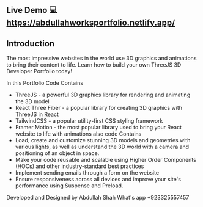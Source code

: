 ## Live Demo 💻 https://abdullahworksportfolio.netlify.app/
 
## Introduction
The most impressive websites in the world use 3D graphics and animations to bring their content to life. Learn how to build your own ThreeJS 3D Developer Portfolio today! 
 
In this Portfolio Code Contains
- ThreeJS - a powerful 3D graphics library for rendering and animating the 3D model
- React Three Fiber - a popular library for creating 3D graphics with ThreeJS in React
- TailwindCSS - a popular utility-first CSS styling framework
- Framer Motion - the most popular library used to bring your React website to life with animations
 also code Contains
- Load, create and customize stunning 3D models and geometries with various lights, as well as understand the 3D world with a camera and positioning of an object in space.
- Make your code reusable and scalable using Higher Order Components (HOCs) and other industry-standard best practices
- Implement sending emails through a form on the website
- Ensure responsiveness across all devices and improve your site's performance using Suspense and Preload.

Developed and Designed by Abdullah Shah
What's app 
+923325557457

